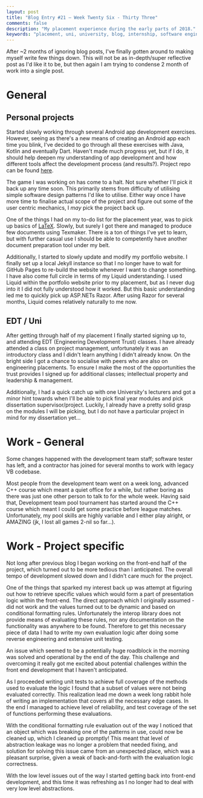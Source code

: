 ```yaml
---
layout: post
title: "Blog Entry #21 – Week Twenty Six - Thirty Three"
comments: false
description: "My placement experience during the early parts of 2018."
keywords: "placement, uni, university, blog, internship, software engineering, software development, android, app development, latex, texmaker, project management, intellectual property, leadership and management, jekyll, c#, asp.net, mvc, model view controller, razor"
---
```


After ~2 months of ignoring blog posts, I've finally gotten around to making myself write few things down. This will not be as in-depth/super reflective post as I'd like it to be, but then again I am trying to condense 2 month of work into a single post.

# General
## Personal projects
Started slowly working through several Android app development exercises. However, seeing as there's a new means of creating an Android app each time you blink, I've decided to go through all these exercises with Java, Kotlin and eventually Dart. Haven't made much progress yet, but if I do, it should help deepen my understanding of app development and how different tools affect the development process (and results?). Project repo can be found [here](https://github.com/tomaskul/nandroid).

The game I was working on has come to a halt. Not sure whether I'll pick it back up any time soon. This primarily stems from difficulty of utilising simple software design patterns I'd like to utilise. Either way once I have more time to finalise actual scope of the project and figure out some of the user centric mechanics, I *may* pick the project back up.

One of the things I had on my to-do list for the placement year, was to pick up basics of [LaTeX](https://www.latex-project.org/). Slowly, but surely I got there and managed to produce few documents using Texmaker. There is a ton of things I've yet to learn, but with further casual use I should be able to competently have another document preparation tool under my belt.

Additionally, I started to slowly update and modify my portfolio website. I finally set up a local Jekyll instance so that I no longer have to wait for GitHub Pages to re-build the website whenever I want to change something. I have also come full circle in terms of my Liquid understanding. I used Liquid within the portfolio website prior to my placement, but as I never dug into it I did not fully understood how it worked. But this basic understanding led me to quickly pick up ASP.NETs Razor. After using Razor for several months, Liquid comes relatively naturally to me now.

## EDT / Uni
After getting through half of my placement I finally started signing up to, and attending EDT (Engineering Development Trust) classes. I have already attended a class on project management, unfortunately it was an introductory class and I didn't learn anything I didn't already know. On the bright side I got a chance to socialise with peers who are also on engineering placements. To ensure I make the most of the opportunities the trust provides I signed up for additional classes; intellectual property and leadership & management.

Additionally, I had a quick catch up with one University's lecturers and got a minor hint towards when I'll be able to pick final year modules and pick dissertation supervisor/project. Luckily, I already have a pretty solid grasp on the modules I will be picking, but I do not have a particular project in mind for my dissertation yet...

# Work - General
Some changes happened with the development team staff; software tester has left, and a contractor has joined for several months to work with legacy VB codebase.

Most people from the development team went on a week long, advanced C++ course which meant a quiet office for a while, but rather boring as there was just one other person to talk to for the whole week. Having said that, Development team pool tournament has started around the C++ course which meant I could get some practice before league matches. Unfortunately, my pool skills are highly variable and I either play alright, or AMAZING (jk, I lost all games 2-nil so far...).

# Work - Project specific
Not long after previous blog I began working on the front-end half of the project, which turned out to be more tedious than I anticipated. The overall tempo of development slowed down and I didn't care much for the project.

One of the things that sparked my interest back up was attempt at figuring out how to retrieve specific values which would form a part of presentation logic within the front-end. The direct approach which I originally assumed - did not work and the values turned out to be dynamic and based on conditional formatting rules. Unfortunately the interop library does not provide means of evaluating these rules, nor any documentation on the functionality was anywhere to be found. Therefore to get this necessary piece of data I had to write my own evaluation logic after doing some reverse engineering and extensive unit testing.

An issue which seemed to be a potentially huge roadblock in the morning was solved and operational by the end of the day. This challenge and overcoming it really got me excited about potential challenges within the front end development that I haven't anticipated.

As I proceeded writing unit tests to achieve full coverage of the methods used to evaluate the logic I found that a subset of values were not being evaluated correctly. This realization lead me down a week long rabbit hole of writing an implementation that covers all the necessary edge cases. In the end I managed to achieve level of reliability, and test coverage of the set of functions performing these evaluations.

With the conditional formatting rule evaluation out of the way I noticed that an object which was breaking one of the patterns in use, could now be cleaned up, which I cleaned up promptly! This meant that level of abstraction leakage was no longer a problem that needed fixing, and solution for solving this issue came from an unexpected place, which was a pleasant surprise, given a weak of back-and-forth with the evaluation logic correctness.

With the low level issues out of the way I started getting back into front-end development, and this time it was refreshing as I no longer had to deal with very low level abstractions.

